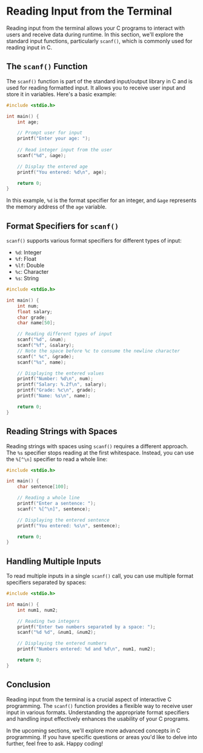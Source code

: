 # Reading Input from the Terminal

Reading input from the terminal allows your C programs to interact with users and receive data during runtime. In this
section, we'll explore the standard input functions, particularly `scanf()`, which is commonly used for reading input in
C.

## The `scanf()` Function

The `scanf()` function is part of the standard input/output library in C and is used for reading formatted input. It
allows you to receive user input and store it in variables. Here's a basic example:

```c
#include <stdio.h>

int main() {
    int age;

    // Prompt user for input
    printf("Enter your age: ");
    
    // Read integer input from the user
    scanf("%d", &age);

    // Display the entered age
    printf("You entered: %d\n", age);

    return 0;
}
```

In this example, `%d` is the format specifier for an integer, and `&age` represents the memory address of the `age`
variable.

## Format Specifiers for `scanf()`

`scanf()` supports various format specifiers for different types of input:

- `%d`: Integer
- `%f`: Float
- `%lf`: Double
- `%c`: Character
- `%s`: String

```c
#include <stdio.h>

int main() {
    int num;
    float salary;
    char grade;
    char name[50];

    // Reading different types of input
    scanf("%d", &num);
    scanf("%f", &salary);
    // Note the space before %c to consume the newline character
    scanf(" %c", &grade);  
    scanf("%s", name);

    // Displaying the entered values
    printf("Number: %d\n", num);
    printf("Salary: %.2f\n", salary);
    printf("Grade: %c\n", grade);
    printf("Name: %s\n", name);

    return 0;
}
```

## Reading Strings with Spaces

Reading strings with spaces using `scanf()` requires a different approach. The `%s` specifier stops reading at the first
whitespace. Instead, you can use the `%[^\n]` specifier to read a whole line:

```c
#include <stdio.h>

int main() {
    char sentence[100];

    // Reading a whole line
    printf("Enter a sentence: ");
    scanf(" %[^\n]", sentence);

    // Displaying the entered sentence
    printf("You entered: %s\n", sentence);

    return 0;
}
```

## Handling Multiple Inputs

To read multiple inputs in a single `scanf()` call, you can use multiple format specifiers separated by spaces:

```c
#include <stdio.h>

int main() {
    int num1, num2;

    // Reading two integers
    printf("Enter two numbers separated by a space: ");
    scanf("%d %d", &num1, &num2);

    // Displaying the entered numbers
    printf("Numbers entered: %d and %d\n", num1, num2);

    return 0;
}
```

## Conclusion

Reading input from the terminal is a crucial aspect of interactive C programming. The `scanf()` function provides a
flexible way to receive user input in various formats. Understanding the appropriate format specifiers and handling
input effectively enhances the usability of your C programs.

In the upcoming sections, we'll explore more advanced concepts in C programming. If you have specific questions or areas
you'd like to delve into further, feel free to ask. Happy coding!